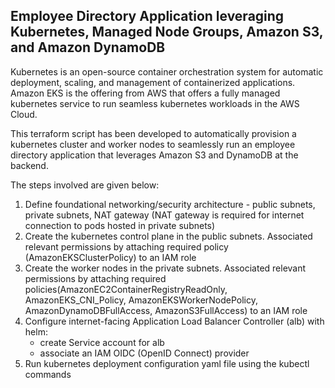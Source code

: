 ## Employee Directory Application leveraging Kubernetes, Managed Node Groups, Amazon S3, and Amazon DynamoDB

Kubernetes is an open-source container orchestration system for automatic deployment, scaling, and management of containerized applications. Amazon EKS is the offering from AWS that offers a fully managed kubernetes service to run seamless kubernetes workloads in the AWS Cloud.

This terraform script has been developed to automatically provision a kubernetes cluster and worker nodes to seamlessly run an employee directory application that leverages Amazon S3 and DynamoDB at the backend.

The steps involved are given below:
1. Define foundational networking/security architecture - public subnets, private subnets, NAT gateway (NAT gateway is required for   internet connection to pods hosted in private subnets)
2. Create the kubernetes control plane in the public subnets. Associated relevant permissions by attaching required policy   (AmazonEKSClusterPolicy) to an IAM role
3. Create the worker nodes in the private subnets. Associated relevant permissions by attaching required policies(AmazonEC2ContainerRegistryReadOnly, AmazonEKS_CNI_Policy, AmazonEKSWorkerNodePolicy, AmazonDynamoDBFullAccess, AmazonS3FullAccess) to an IAM role
4. Configure internet-facing Application Load Balancer Controller (alb) with helm:
    - create Service account for alb
    - associate an IAM OIDC (OpenID Connect) provider
5. Run kubernetes deployment configuration yaml file using the kubectl commands 

